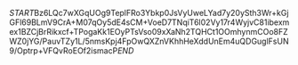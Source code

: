 $START$Bz6LQc7wXGqUOg9TeplFRo3Ybkp0JsVyUweLYad7y20ySth3Wr+kGjGFl69BLmV9CrA+M07qOy5dE4sCM+VoeD7TNqiT6l02Vy17r4WyjvC81ibexmex1BZCjBrRikxcf+TPogaKk1EOyPTsVso09xXaNh2TQHCt1OOmhynmCOo8FZWZ0jYG/PauvTZy1L/5nmsKpj4FpOwQXZnVKhhHeXddUnEm4uQDGuglFsUN9/Optrp+VFQvRoEOf2ismacP$END$
